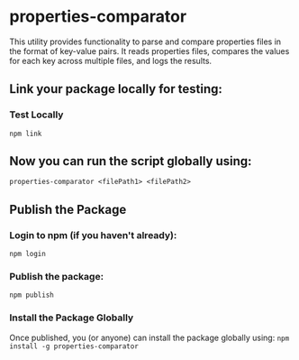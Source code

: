 # properties-comparator
This utility provides functionality to parse and compare properties files in the format of key-value pairs. It reads properties files, compares the values for each key across multiple files, and logs the results.


## Link your package locally for testing:

###  Test Locally 
`npm link`


## Now you can run the script globally using:

```properties-comparator <filePath1> <filePath2>```


## Publish the Package
### Login to npm (if you haven't already):
`npm login`

### Publish the package:
`npm publish`


###  Install the Package Globally
Once published, you (or anyone) can install the package globally using:
`npm install -g properties-comparator`